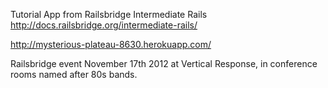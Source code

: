 Tutorial App from Railsbridge Intermediate Rails http://docs.railsbridge.org/intermediate-rails/

http://mysterious-plateau-8630.herokuapp.com/

Railsbridge event November 17th 2012 at Vertical Response, in conference rooms named after 80s bands. 

